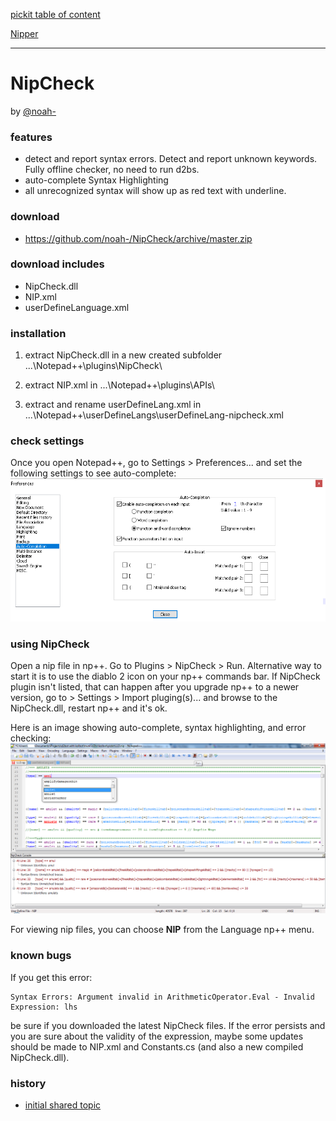 [pickit table of content](https://github.com/blizzhackers-d2/pickits/#pickits)

[Nipper](https://github.com/blizzhackers-d2/pickits/nipper/readme.md)

---

# NipCheck
by [@noah-](https://github.com/noah-)

### features

* detect and report syntax errors. Detect and report unknown keywords. Fully offline checker, no need to run d2bs.
* auto-complete Syntax Highlighting
* all unrecognized syntax will show up as red text with underline.

### download

* <https://github.com/noah-/NipCheck/archive/master.zip>

### download includes

* NipCheck.dll
* NIP.xml
* userDefineLanguage.xml

### installation

1. extract NipCheck.dll in a new created subfolder ...\Notepad++\plugins\NipCheck\

1. extract NIP.xml in ...\Notepad++\plugins\APIs\

1. extract and rename userDefineLang.xml in ...\Notepad++\userDefineLangs\userDefineLang-nipcheck.xml

### check settings

Once you open Notepad++, go to Settings > Preferences... and set the following settings to see auto-complete:
![nipcheck1](assets/nipcheck1.png)

### using NipCheck

Open a nip file in np++. Go to Plugins > NipCheck > Run. Alternative way to start it is to use the diablo 2 icon on your np++ commands bar.
If NipCheck plugin isn't listed, that can happen after you upgrade np++ to a newer version, go to > Settings > Import pluging(s)... and browse to the NipCheck.dll, restart np++ and it's ok.

Here is an image showing auto-complete, syntax highlighting, and error checking:
![nipcheck2](assets/nipcheck2.png)

For viewing nip files, you can choose **NIP** from the Language np++ menu.

### known bugs

If you get this error:
```
Syntax Errors: Argument invalid in ArithmeticOperator.Eval - Invalid Expression: lhs
```
be sure if you downloaded the latest NipCheck files. 
If the error persists and you are sure about the validity of the expression, maybe some updates should be made to NIP.xml and Constants.cs (and also a new compiled NipCheck.dll).

### history

* [initial shared topic](https://web.archive.org/web/20180324041959/http://www.blizzhackers.cc:80/viewtopic.php?f=182&t=495129)
